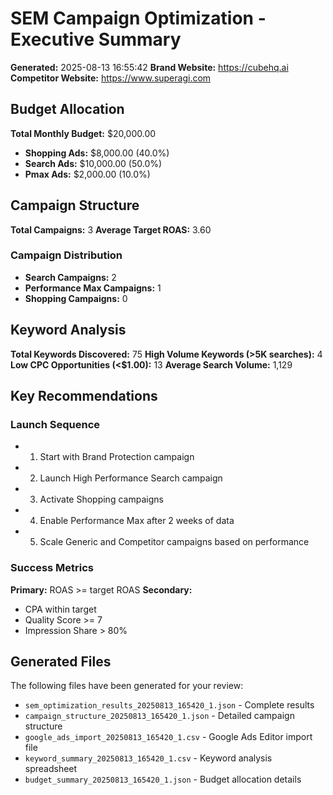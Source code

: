 # SEM Campaign Optimization - Executive Summary
**Generated:** 2025-08-13 16:55:42
**Brand Website:** https://cubehq.ai
**Competitor Website:** https://www.superagi.com


## Budget Allocation
**Total Monthly Budget:** $20,000.00

- **Shopping Ads:** $8,000.00 (40.0%)
- **Search Ads:** $10,000.00 (50.0%)
- **Pmax Ads:** $2,000.00 (10.0%)

## Campaign Structure
**Total Campaigns:** 3
**Average Target ROAS:** 3.60

### Campaign Distribution
- **Search Campaigns:** 2
- **Performance Max Campaigns:** 1
- **Shopping Campaigns:** 0

## Keyword Analysis
**Total Keywords Discovered:** 75
**High Volume Keywords (>5K searches):** 4
**Low CPC Opportunities (<$1.00):** 13
**Average Search Volume:** 1,129

## Key Recommendations

### Launch Sequence
- 1. Start with Brand Protection campaign
- 2. Launch High Performance Search campaign
- 3. Activate Shopping campaigns
- 4. Enable Performance Max after 2 weeks of data
- 5. Scale Generic and Competitor campaigns based on performance

### Success Metrics
**Primary:** ROAS >= target ROAS
**Secondary:**
- CPA within target
- Quality Score >= 7
- Impression Share > 80%

## Generated Files
The following files have been generated for your review:
- `sem_optimization_results_20250813_165420_1.json` - Complete results
- `campaign_structure_20250813_165420_1.json` - Detailed campaign structure
- `google_ads_import_20250813_165420_1.csv` - Google Ads Editor import file
- `keyword_summary_20250813_165420_1.csv` - Keyword analysis spreadsheet
- `budget_summary_20250813_165420_1.json` - Budget allocation details
